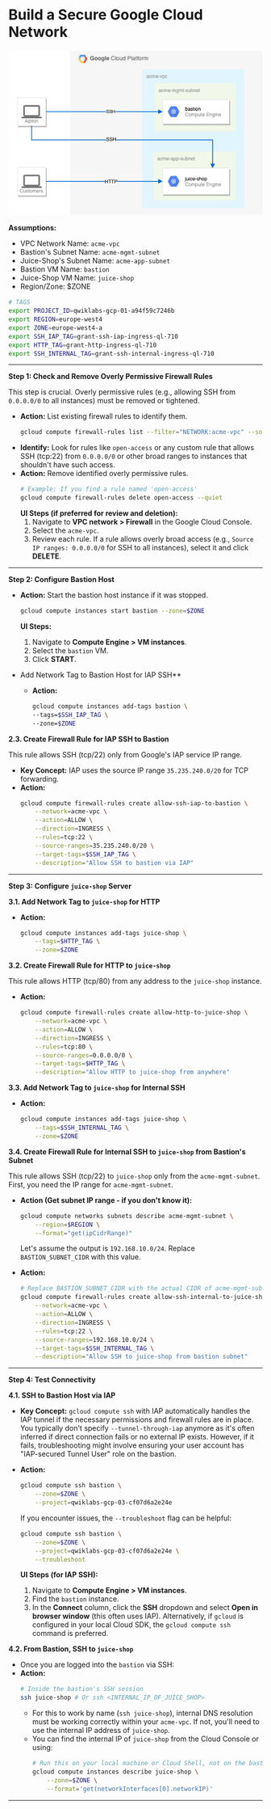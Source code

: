 
# Build a Secure Google Cloud Network


![Diagram](.\assets\challenge.png)

**Assumptions:**

  * VPC Network Name: `acme-vpc`
  * Bastion's Subnet Name: `acme-mgmt-subnet`
  * Juice-Shop's Subnet Name: `acme-app-subnet`
  * Bastion VM Name: `bastion`
  * Juice-Shop VM Name: `juice-shop`
  * Region/Zone: $ZONE


```bash
# TAGS
export PROJECT_ID=qwiklabs-gcp-01-a94f59c7246b
export REGION=europe-west4
export ZONE=europe-west4-a
export SSH_IAP_TAG=grant-ssh-iap-ingress-ql-710
export HTTP_TAG=grant-http-ingress-ql-710
export SSH_INTERNAL_TAG=grant-ssh-internal-ingress-ql-710
```
-----

**Step 1: Check and Remove Overly Permissive Firewall Rules**

This step is crucial. Overly permissive rules (e.g., allowing SSH from `0.0.0.0/0` to all instances) must be removed or tightened.

  * **Action:** List existing firewall rules to identify them.
    ```bash
    gcloud compute firewall-rules list --filter="NETWORK:acme-vpc" --sort-by=NAME
    ```
  * **Identify:** Look for rules like `open-access` or any custom rule that allows SSH (tcp:22) from `0.0.0.0/0` or other broad ranges to instances that shouldn't have such access.
  * **Action:** Remove identified overly permissive rules.
    ```bash
    # Example: If you find a rule named 'open-access'
    gcloud compute firewall-rules delete open-access --quiet
    ```
    **UI Steps (if preferred for review and deletion):**
    1.  Navigate to **VPC network \> Firewall** in the Google Cloud Console.
    2.  Select the `acme-vpc`.
    3.  Review each rule. If a rule allows overly broad access (e.g., `Source IP ranges: 0.0.0.0/0` for SSH to all instances), select it and click **DELETE**.

-----

**Step 2: Configure Bastion Host**


  * **Action:** Start the bastion host instance if it was stopped.
    ```bash
    gcloud compute instances start bastion --zone=$ZONE
    ```
    **UI Steps:**
    1.  Navigate to **Compute Engine \> VM instances**.
    2.  Select the `bastion` VM.
    3.  Click **START**.

* Add Network Tag to Bastion Host for IAP SSH**

  * **Action:**
    ```bash
    gcloud compute instances add-tags bastion \
    --tags=$SSH_IAP_TAG \
    --zone=$ZONE 
    ```

**2.3. Create Firewall Rule for IAP SSH to Bastion**

This rule allows SSH (tcp/22) only from Google's IAP service IP range.

  * **Key Concept:** IAP uses the source IP range `35.235.240.0/20` for TCP forwarding.
  * **Action:**
    ```bash
    gcloud compute firewall-rules create allow-ssh-iap-to-bastion \
        --network=acme-vpc \
        --action=ALLOW \
        --direction=INGRESS \
        --rules=tcp:22 \
        --source-ranges=35.235.240.0/20 \
        --target-tags=$SSH_IAP_TAG \
        --description="Allow SSH to bastion via IAP"
    ```

-----

**Step 3: Configure `juice-shop` Server**

**3.1. Add Network Tag to `juice-shop` for HTTP**

  * **Action:**
    ```bash
    gcloud compute instances add-tags juice-shop \
        --tags=$HTTP_TAG \
        --zone=$ZONE
    ```

**3.2. Create Firewall Rule for HTTP to `juice-shop`**

This rule allows HTTP (tcp/80) from any address to the `juice-shop` instance.

  * **Action:**
    ```bash
    gcloud compute firewall-rules create allow-http-to-juice-shop \
        --network=acme-vpc \
        --action=ALLOW \
        --direction=INGRESS \
        --rules=tcp:80 \
        --source-ranges=0.0.0.0/0 \
        --target-tags=$HTTP_TAG \
        --description="Allow HTTP to juice-shop from anywhere"
    ```

**3.3. Add Network Tag to `juice-shop` for Internal SSH**

  * **Action:**
    ```bash
    gcloud compute instances add-tags juice-shop \
        --tags=$SSH_INTERNAL_TAG \
        --zone=$ZONE
    ```

**3.4. Create Firewall Rule for Internal SSH to `juice-shop` from Bastion's Subnet**

This rule allows SSH (tcp/22) to `juice-shop` only from the `acme-mgmt-subnet`.
First, you need the IP range for `acme-mgmt-subnet`.

  * **Action (Get subnet IP range - if you don't know it):**

    ```bash
    gcloud compute networks subnets describe acme-mgmt-subnet \
        --region=$REGION \
        --format="get(ipCidrRange)" 
    ```

    Let's assume the output is `192.168.10.0/24`. Replace `BASTION_SUBNET_CIDR` with this value.

  * **Action:**

    ```bash
    # Replace BASTION_SUBNET_CIDR with the actual CIDR of acme-mgmt-subnet, e.g., 10.0.1.0/24
    gcloud compute firewall-rules create allow-ssh-internal-to-juice-shop \
        --network=acme-vpc \
        --action=ALLOW \
        --direction=INGRESS \
        --rules=tcp:22 \
        --source-ranges=192.168.10.0/24 \
        --target-tags=$SSH_INTERNAL_TAG \
        --description="Allow SSH to juice-shop from bastion subnet"
    ```

-----

**Step 4: Test Connectivity**

**4.1. SSH to Bastion Host via IAP**

  * **Key Concept:** `gcloud compute ssh` with IAP automatically handles the IAP tunnel if the necessary permissions and firewall rules are in place. You typically don't specify `--tunnel-through-iap` anymore as it's often inferred if direct connection fails or no external IP exists. However, if it fails, troubleshooting might involve ensuring your user account has "IAP-secured Tunnel User" role on the bastion.

  * **Action:**

    ```bash
    gcloud compute ssh bastion \
        --zone=$ZONE \
        --project=qwiklabs-gcp-03-cf07d6a2e24e
    ```

    If you encounter issues, the `--troubleshoot` flag can be helpful:

    ```bash
    gcloud compute ssh bastion \
        --zone=$ZONE \
        --project=qwiklabs-gcp-03-cf07d6a2e24e \
        --troubleshoot
    ```

    **UI Steps (for IAP SSH):**

    1.  Navigate to **Compute Engine \> VM instances**.
    2.  Find the `bastion` instance.
    3.  In the **Connect** column, click the **SSH** dropdown and select **Open in browser window** (this often uses IAP). Alternatively, if `gcloud` is configured in your local Cloud SDK, the `gcloud compute ssh` command is preferred.

**4.2. From Bastion, SSH to `juice-shop`**

  * Once you are logged into the `bastion` via SSH:
  * **Action:**
    ```bash
    # Inside the bastion's SSH session
    ssh juice-shop # Or ssh <INTERNAL_IP_OF_JUICE_SHOP>
    ```
      * For this to work by name (`ssh juice-shop`), internal DNS resolution must be working correctly within your `acme-vpc`. If not, you'll need to use the internal IP address of `juice-shop`.
      * You can find the internal IP of `juice-shop` from the Cloud Console or using:
        ```bash
        # Run this on your local machine or Cloud Shell, not on the bastion
        gcloud compute instances describe juice-shop \
            --zone=$ZONE \
            --format='get(networkInterfaces[0].networkIP)'
        ```

-----
